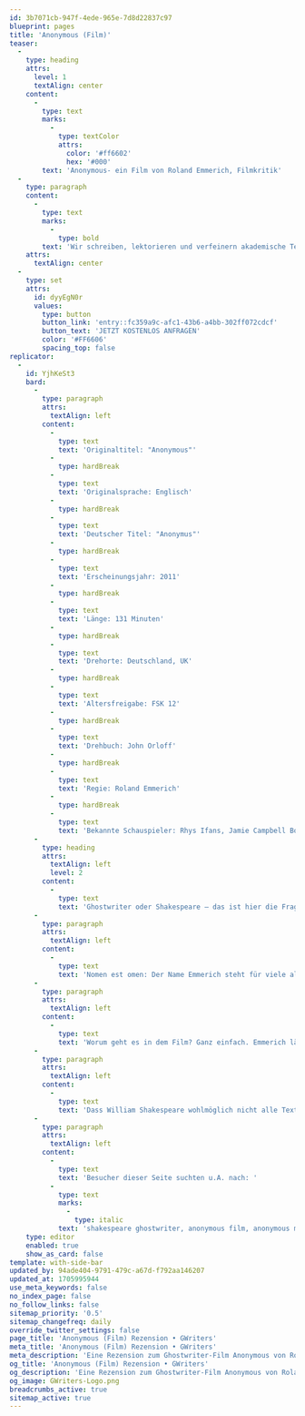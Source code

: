 ```yaml
---
id: 3b7071cb-947f-4ede-965e-7d8d22837c97
blueprint: pages
title: 'Anonymous (Film)'
teaser:
  -
    type: heading
    attrs:
      level: 1
      textAlign: center
    content:
      -
        type: text
        marks:
          -
            type: textColor
            attrs:
              color: '#ff6602'
              hex: '#000'
        text: 'Anonymous- ein Film von Roland Emmerich, Filmkritik'
  -
    type: paragraph
    content:
      -
        type: text
        marks:
          -
            type: bold
        text: 'Wir schreiben, lektorieren und verfeinern akademische Texte.'
    attrs:
      textAlign: center
  -
    type: set
    attrs:
      id: dyyEgN0r
      values:
        type: button
        button_link: 'entry::fc359a9c-afc1-43b6-a4bb-302ff072cdcf'
        button_text: 'JETZT KOSTENLOS ANFRAGEN'
        color: '#FF6606'
        spacing_top: false
replicator:
  -
    id: YjhKeSt3
    bard:
      -
        type: paragraph
        attrs:
          textAlign: left
        content:
          -
            type: text
            text: 'Originaltitel: "Anonymous"'
          -
            type: hardBreak
          -
            type: text
            text: 'Originalsprache: Englisch'
          -
            type: hardBreak
          -
            type: text
            text: 'Deutscher Titel: "Anonymus"'
          -
            type: hardBreak
          -
            type: text
            text: 'Erscheinungsjahr: 2011'
          -
            type: hardBreak
          -
            type: text
            text: 'Länge: 131 Minuten'
          -
            type: hardBreak
          -
            type: text
            text: 'Drehorte: Deutschland, UK'
          -
            type: hardBreak
          -
            type: text
            text: 'Altersfreigabe: FSK 12'
          -
            type: hardBreak
          -
            type: text
            text: 'Drehbuch: John Orloff'
          -
            type: hardBreak
          -
            type: text
            text: 'Regie: Roland Emmerich'
          -
            type: hardBreak
          -
            type: text
            text: 'Bekannte Schauspieler: Rhys Ifans, Jamie Campbell Bower, Joely Richardson'
      -
        type: heading
        attrs:
          textAlign: left
          level: 2
        content:
          -
            type: text
            text: 'Ghostwriter oder Shakespeare – das ist hier die Frage!'
      -
        type: paragraph
        attrs:
          textAlign: left
        content:
          -
            type: text
            text: 'Nomen est omen: Der Name Emmerich steht für viele als Synonym für Filme, die man unbedingt sehen will. Ob "Independence Day", "Godzilla", "The day after tomorrow", der Filmproduzent, Regisseur und Drehbuchautor Roland Emmerich birgt zwar nicht unbedingt für Anspruch, aber jedenfalls für "grosses Kino" - sollte man meinen. Und dann erscheint 2011 der 30 Millionen US-Dollar teure Film Anonymus (lateinisch) oder Anonymous (englisch) in den Kinos und Emmerich purzelt von dem rosaroten Sockel, dem ihm sein Publikum errichtet hat. Warum?'
      -
        type: paragraph
        attrs:
          textAlign: left
        content:
          -
            type: text
            text: 'Worum geht es in dem Film? Ganz einfach. Emmerich lässt William Shakespeare, noch heute bekannt und geliebt als einzigartiger Dichter Englands, Stückeschreiber und Schauspieler, ein unbedingtes Muss für jeden Liebhaber des Wortes und der Poesie und der heutigen Abiturientenschaft, in seinem Film zum üblen Schauspieler, Dummschwätzer, Intriganten und Dieb gedanklichen Eigentums degenerieren, der noch nicht einmal des Schreibens mächtig gewesen sein soll. Der Film stellt dar, wie der unbedeutende Theaterschauspieler William Shakespeare, genannt Will, die vollendeten Theatermanuskripte von Edward de Vere, dem Earl of Oxford, als die eigenen ausgibt –denn letztgenannter darf sich als Adliger nicht die Blöße geben, etwas mit der als teuflisch verpönten Poesie zu tun zu haben und das vulgäre Theater zu lieben- und dessen sensibel geschriebenen und klangvoll komponierten Worte schließlich zur Wonne des theaterverliebten Pöbels zur hochgefeierten Aufführung bringt. So entlarvt Emmerich den englischen Helden der Dichtkunst als unkultivierten, halsabschneiderischer Scharlatan und Betrüger, der die Werke eines adligen Ghostwriters auf die Bühne bringt und aus purer Geltungssucht und Geldgier den Ruhm des wahren Dichters für sich einheimst. Tragischer Held des Films ist der sensible Earl de Vere (gespielt von Rhys Ifans), dem die höfische Etikette gebietet, sein geistiges Eigentum, Gedichte, Komödien und Tragödien, aus den Händen zu geben und sich anonym als Ghostwriter zu bescheiden. Mit dieser Figur leidet der empfindsame Zuschauer. Denn Emmerich lässt den heimlich dichtenden Earl zur Untermauerung seines tragischen Schicksals auch noch alle erdenklichen Katastrophen durchleiden; ob Intrigen und Erpressung, Vermögensverlust und Inzucht, dem Earl bleibt nichts erspart. So erklingt denn auch zur erzwungenen Hochzeit des armen Earls Mozarts Requiem, welch grausamer Spott.'
      -
        type: paragraph
        attrs:
          textAlign: left
        content:
          -
            type: text
            text: 'Dass William Shakespeare wohlmöglich nicht alle Texte selbst verfasst hat, sondern einen oder mehrere Ghostwriter an seiner Seite hatte, ist für Eingeweihte mehr als nur ein Gerücht. Ist doch auch gar nicht so schlimm, wenn wir unter einem bedeutenden Namen die ganz große, immer wieder gern gelesene Dichtkunst subsummieren und kategorisieren können. Aber mal ehrlich, ist es nicht jenseits des guten Geschmacks, wenn der gerühmte Name eines Nationalhelden und genialen Schöpfers des poetischen Wortes dermaßen verunglimpft wird? Was tun wir unseren Kindern an, wenn wir ein solches kulturelles Erbe auf diese Weise in den Schmutz ziehen? Unverantwortlich, Herr Emmerich. Hätten Sie doch besser einen Ghostwriter zu Rate gezogen, als Ihren eigenen Hirngespinsten freien Lauf zu lassen.'
      -
        type: paragraph
        attrs:
          textAlign: left
        content:
          -
            type: text
            text: 'Besucher dieser Seite suchten u.A. nach: '
          -
            type: text
            marks:
              -
                type: italic
            text: 'shakespeare ghostwriter, anonymous film, anonymous movie, anounymous ghostwriter'
    type: editor
    enabled: true
    show_as_card: false
template: with-side-bar
updated_by: 94ade404-9791-479c-a67d-f792aa146207
updated_at: 1705995944
use_meta_keywords: false
no_index_page: false
no_follow_links: false
sitemap_priority: '0.5'
sitemap_changefreq: daily
override_twitter_settings: false
page_title: 'Anonymous (Film) Rezension • GWriters'
meta_title: 'Anonymous (Film) Rezension • GWriters'
meta_description: 'Eine Rezension zum Ghostwriter-Film Anonymous von Roland Emmerich von GWriters.de. Ghostwriter oder Shakespeare – Hier erfahren Sie die Antwort und die wichtigsten Fakten über den Ghostwriter-Film Anonymous'
og_title: 'Anonymous (Film) Rezension • GWriters'
og_description: 'Eine Rezension zum Ghostwriter-Film Anonymous von Roland Emmerich von GWriters.de. Ghostwriter oder Shakespeare – Hier erfahren Sie die Antwort und die wichtigsten Fakten über den Ghostwriter-Film Anonymous'
og_image: GWriters-Logo.png
breadcrumbs_active: true
sitemap_active: true
---
```


